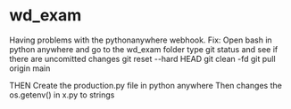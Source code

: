 # wd_exam

Having problems with the pythonanywhere webhook.
Fix: Open bash in python anywhere and go to the wd_exam folder
type git status and see if there are uncomitted changes
git reset --hard HEAD
git clean -fd
git pull origin main

THEN Create the production.py file in python anywhere
Then changes the os.getenv() in x.py to strings
